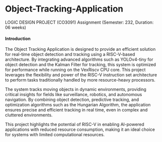 # Object-Tracking-Application
LOGIC DESIGN PROJECT (CO3091)  Assignment (Semester: 232, Duration: 06 weeks)

#### **Introduction**
The Object Tracking Application is designed to provide an efficient solution for real-time object detection and tracking using a RISC-V-based architecture. By integrating advanced algorithms such as YOLOv4-tiny for object detection and the Kalman Filter for tracking, this system is optimized for performance while running on the VexRiscv CPU core. This project leverages the flexibility and power of the RISC-V instruction set architecture to perform tasks traditionally handled by more resource-heavy processors.

The system tracks moving objects in dynamic environments, providing critical insights for fields like surveillance, robotics, and autonomous navigation. By combining object detection, predictive tracking, and optimization algorithms such as the Hungarian Algorithm, the application ensures precise and efficient tracking in real time, even in complex and cluttered environments.

This project highlights the potential of RISC-V in enabling AI-powered applications with reduced resource consumption, making it an ideal choice for systems with limited computational resources.
